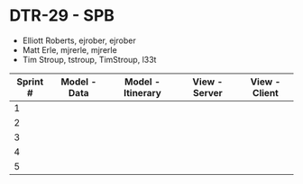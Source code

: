 # DTR-29 - SPB

* Elliott Roberts, ejrober, ejrober
* Matt Erle, mjrerle, mjrerle
* Tim Stroup, tstroup, TimStroup, l33t

Sprint # | Model - Data | Model - Itinerary | View - Server | View - Client
-------- | ------------ | ----------------- | ------------- | -------------
1 | | | |
2 | | | |
3 | | | | 
4 | | | |
5 | | | |
